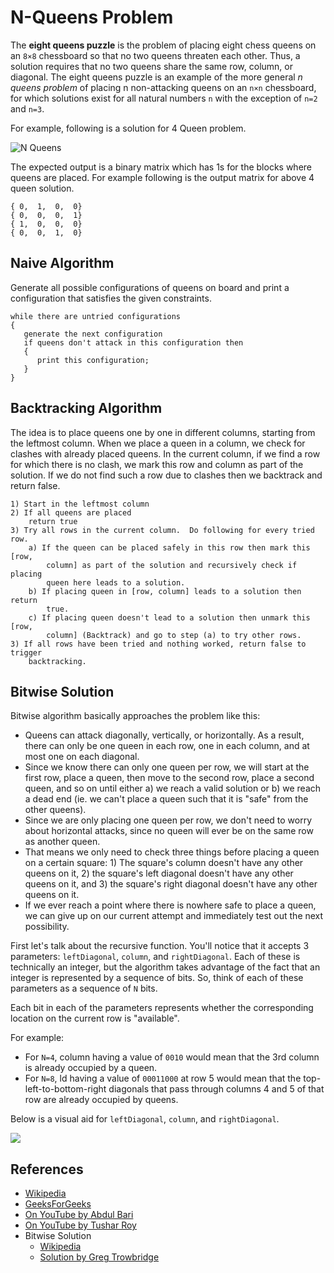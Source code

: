 # N-Queens Problem

The **eight queens puzzle** is the problem of placing eight chess queens 
on an `8×8` chessboard so that no two queens threaten each other. 
Thus, a solution requires that no two queens share the same row, 
column, or diagonal. The eight queens puzzle is an example of the 
more general *n queens problem* of placing n non-attacking queens 
on an `n×n` chessboard, for which solutions exist for all natural 
numbers `n` with the exception of `n=2` and `n=3`.

For example, following is a solution for 4 Queen problem.

![N Queens](https://cdncontribute.geeksforgeeks.org/wp-content/uploads/N_Queen_Problem.jpg)

The expected output is a binary matrix which has 1s for the blocks 
where queens are placed. For example following is the output matrix 
for above 4 queen solution.

```
{ 0,  1,  0,  0}
{ 0,  0,  0,  1}
{ 1,  0,  0,  0}
{ 0,  0,  1,  0}
```

## Naive Algorithm

Generate all possible configurations of queens on board and print a 
configuration that satisfies the given constraints.

```
while there are untried configurations
{
   generate the next configuration
   if queens don't attack in this configuration then
   {
      print this configuration;
   }
}
```

## Backtracking Algorithm

The idea is to place queens one by one in different columns, 
starting from the leftmost column. When we place a queen in a 
column, we check for clashes with already placed queens. In 
the current column, if we find a row for which there is no 
clash, we mark this row and column as part of the solution. 
If we do not find such a row due to clashes then we backtrack 
and return false.

```
1) Start in the leftmost column
2) If all queens are placed
    return true
3) Try all rows in the current column.  Do following for every tried row.
    a) If the queen can be placed safely in this row then mark this [row, 
        column] as part of the solution and recursively check if placing  
        queen here leads to a solution.
    b) If placing queen in [row, column] leads to a solution then return 
        true.
    c) If placing queen doesn't lead to a solution then unmark this [row, 
        column] (Backtrack) and go to step (a) to try other rows.
3) If all rows have been tried and nothing worked, return false to trigger 
    backtracking.
```

## Bitwise Solution

Bitwise algorithm basically approaches the problem like this:

- Queens can attack diagonally, vertically, or horizontally. As a result, there 
can only be one queen in each row, one in each column, and at most one on each 
diagonal.
- Since we know there can only one queen per row, we will start at the first row,
place a queen, then move to the second row, place a second queen, and so on until
either a) we reach a valid solution or b) we reach a dead end (ie. we can't place
a queen such that it is "safe" from the other queens).
- Since we are only placing one queen per row, we don't need to worry about
horizontal attacks, since no queen will ever be on the same row as another queen.
- That means we only need to check three things before placing a queen on a
certain square: 1) The square's column doesn't have any other queens on it, 2)
the square's left diagonal doesn't have any other queens on it, and 3) the
square's right diagonal doesn't have any other queens on it.
- If we ever reach a point where there is nowhere safe to place a queen, we can
give up on our current attempt and immediately test out the next possibility.

First let's talk about the recursive function. You'll notice that it accepts 
3 parameters: `leftDiagonal`, `column`, and `rightDiagonal`. Each of these is 
technically an integer, but the algorithm takes advantage of the fact that an 
integer is represented by a sequence of bits. So, think of each of these 
parameters as a sequence of `N` bits.

Each bit in each of the parameters represents whether the corresponding location
on the current row is "available".

For example:
- For `N=4`, column having a value of `0010` would mean that the 3rd column is 
already occupied by a queen.
- For `N=8`, ld having a value of `00011000` at row 5 would mean that the 
top-left-to-bottom-right diagonals that pass through columns 4 and 5 of that 
row are already occupied by queens.

Below is a visual aid for `leftDiagonal`, `column`, and `rightDiagonal`.

![](http://gregtrowbridge.com/content/images/2014/Jul/Screenshot-from-2014-06-17-19-46-20.png)

## References

- [Wikipedia](https://en.wikipedia.org/wiki/Eight_queens_puzzle)
- [GeeksForGeeks](https://www.geeksforgeeks.org/backtracking-set-3-n-queen-problem/)
- [On YouTube by Abdul Bari](https://www.youtube.com/watch?v=xFv_Hl4B83A&list=PLLXdhg_r2hKA7DPDsunoDZ-Z769jWn4R8)
- [On YouTube by Tushar Roy](https://www.youtube.com/watch?v=xouin83ebxE&list=PLLXdhg_r2hKA7DPDsunoDZ-Z769jWn4R8)
- Bitwise Solution
  - [Wikipedia](https://en.wikipedia.org/wiki/Eight_queens_puzzle)
  - [Solution by Greg Trowbridge](http://gregtrowbridge.com/a-bitwise-solution-to-the-n-queens-problem-in-javascript/)
  
